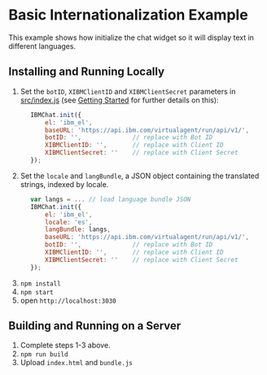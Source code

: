 # Basic Internationalization Example

This example shows how initialize the chat widget so it will display text in different languages.

## Installing and Running Locally
  1. Set the `botID`, `XIBMClientID` and `XIBMClientSecret` parameters in [src/index.js](./src/index.js) (see [Getting Started](https://github.com/watson-virtual-agents/chat-widget/blob/master/README.md#getting-started) for further details on this):

  ```javascript
        IBMChat.init({
            el: 'ibm_el',
            baseURL: 'https://api.ibm.com/virtualagent/run/api/v1/',
            botID: '',              // replace with Bot ID
            XIBMClientID: '',       // replace with Client ID
            XIBMClientSecret: ''    // replace with Client Secret
        });
  ```
  2. Set the `locale` and `langBundle`, a JSON object containing the translated strings, indexed by locale.

  ```javascript
        var langs = ... // load language bundle JSON
        IBMChat.init({
            el: 'ibm_el',
            locale: 'es',
            langBundle: langs,
            baseURL: 'https://api.ibm.com/virtualagent/run/api/v1/',
            botID: '',              // replace with Bot ID
            XIBMClientID: '',       // replace with Client ID
            XIBMClientSecret: ''    // replace with Client Secret
        });
  ```
  3. `npm install`
  4. `npm start`
  5.  open `http://localhost:3030`

## Building and Running on a Server

  1. Complete steps 1-3 above.
  2. `npm run build`
  3. Upload `index.html` and `bundle.js`
